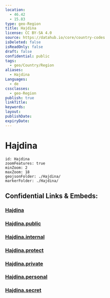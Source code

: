 ```yaml
---
location:
  - 46.42
  - 15.83
type: geo-Region
title: Hajdina
license: CC BY-SA 4.0
source: https://datahub.io/core/country-codes
isDeleted: false
isReadOnly: false
draft: false
confidential: public
tags:
  - geo/Country/Region
aliases:
  - Hajdina
Languages:
  - de
cssclasses:
  - geo-Region
publish: true
linkTitle:
keywords:
layout:
publishDate:
expiryDate:
---
```


# Hajdina

```leaflet
id: Hajdina
zoomFeatures: true 
minZoom: 2 
maxZoom: 18
geojsonFolder: ./Hajdina/
markerFolder: ./Hajdina/
```


## Confidential Links & Embeds: 

### [Hajdina](/_Standards/Earth/Continent/Europe/Europe~Central/Slovenia/Regions~Slovenia/Podravska/counties~Podravska/Hajdina.md) 

### [Hajdina.public](/_public/Earth/Continent/Europe/Europe~Central/Slovenia/Regions~Slovenia/Podravska/counties~Podravska/Hajdina.public.md) 

### [Hajdina.internal](/_internal/Earth/Continent/Europe/Europe~Central/Slovenia/Regions~Slovenia/Podravska/counties~Podravska/Hajdina.internal.md) 

### [Hajdina.protect](/_protect/Earth/Continent/Europe/Europe~Central/Slovenia/Regions~Slovenia/Podravska/counties~Podravska/Hajdina.protect.md) 

### [Hajdina.private](/_private/Earth/Continent/Europe/Europe~Central/Slovenia/Regions~Slovenia/Podravska/counties~Podravska/Hajdina.private.md) 

### [Hajdina.personal](/_personal/Earth/Continent/Europe/Europe~Central/Slovenia/Regions~Slovenia/Podravska/counties~Podravska/Hajdina.personal.md) 

### [Hajdina.secret](/_secret/Earth/Continent/Europe/Europe~Central/Slovenia/Regions~Slovenia/Podravska/counties~Podravska/Hajdina.secret.md)


